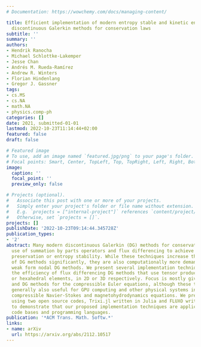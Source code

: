 ```yaml
---
# Documentation: https://wowchemy.com/docs/managing-content/

title: Efficient implementation of modern entropy stable and kinetic energy preserving
  discontinuous Galerkin methods for conservation laws
subtitle: ''
summary: ''
authors:
- Hendrik Ranocha
- Michael Schlottke-Lakemper
- Jesse Chan
- Andrés M. Rueda-Ramírez
- Andrew R. Winters
- Florian Hindenlang
- Gregor J. Gassner
tags:
- cs.MS
- cs.NA
- math.NA
- physics.comp-ph
categories: []
date: 2021, submitted-01-01
lastmod: 2022-10-23T11:14:44+02:00
featured: false
draft: false

# Featured image
# To use, add an image named `featured.jpg/png` to your page's folder.
# Focal points: Smart, Center, TopLeft, Top, TopRight, Left, Right, BottomLeft, Bottom, BottomRight.
image:
  caption: ''
  focal_point: ''
  preview_only: false

# Projects (optional).
#   Associate this post with one or more of your projects.
#   Simply enter your project's folder or file name without extension.
#   E.g. `projects = ["internal-project"]` references `content/project/deep-learning/index.md`.
#   Otherwise, set `projects = []`.
projects: []
publishDate: '2022-10-23T09:14:44.345728Z'
publication_types:
- '2'
abstract: Many modern discontinuous Galerkin (DG) methods for conservation laws make
  use of summation by parts operators and flux differencing to achieve kinetic energy
  preservation or entropy stability. While these techniques increase the robustness
  of DG methods significantly, they are also computationally more demanding than standard
  weak form nodal DG methods. We present several implementation techniques to improve
  the efficiency of flux differencing DG methods that use tensor product quadrilateral
  or hexahedral elements, in 2D or 3D respectively. Focus is mostly given to CPUs
  and DG methods for the compressible Euler equations, although these techniques are
  generally also useful for GPU computing and other physical systems including the
  compressible Navier-Stokes and magnetohydrodynamics equations. We present results
  using two open source codes, Trixi.jl written in Julia and FLUXO written in Fortran,
  to demonstrate that our proposed implementation techniques are applicable to different
  code bases and programming languages.
publication: '*ACM Trans. Math. Softw.*'
links:
- name: arXiv
  url: https://arxiv.org/abs/2112.10517
---
```

